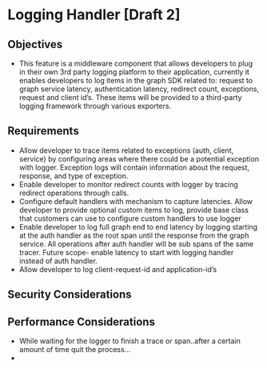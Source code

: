 # Logging Handler [Draft 2]

## Objectives
<ul>
 <li>This feature is a middleware component that allows developers to plug in their own 3rd party logging platform to their application, currently it enables developers to log items in the graph SDK related to: request to graph service latency, authentication latency, redirect count, exceptions, request and client id’s. These items will be provided to a third-party logging framework through various exporters.</li>
</ul>

## Requirements 
 <ul>
 <li> Allow developer to trace items related to exceptions (auth, client, service) by configuring areas where there could be a potential exception with logger. Exception logs will contain information about the request, response, and type of exception.</li> 
 <li>	Enable developer to monitor redirect counts with logger by tracing redirect operations through calls.</li>
  <li> Configure default handlers with mechanism to capture latencies. Allow developer to provide optional custom items to log, provide base class that customers can use to configure custom handlers to use logger</li>
  <li> Enable developer to log full graph end to end latency by logging starting at the auth handler as the root span until the response from the graph service. All operations after auth handler will be sub spans of the same tracer. Future scope- enable latency to start with logging handler instead of auth handler.</li>
  <li>Allow developer to log client-request-id and application-id’s</li>
 </ul>
 
## Security Considerations

## Performance Considerations
<ul>
 <li>While waiting for the logger to finish a trace or span..after a certain amount of time quit the process...<li>
</ul>
